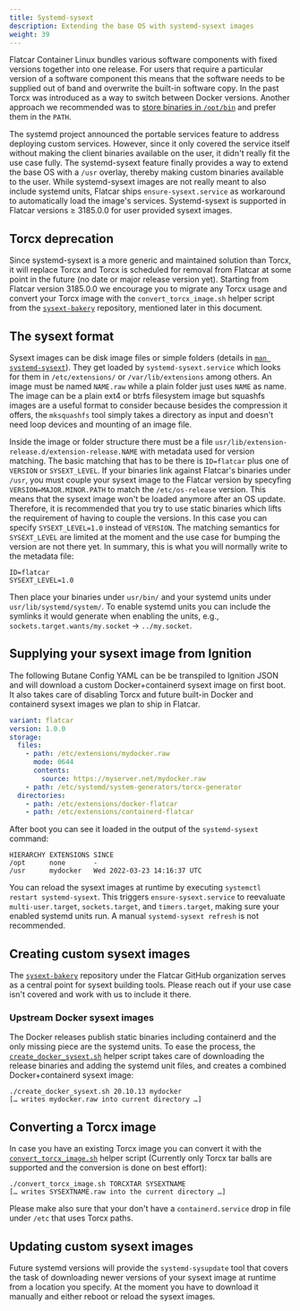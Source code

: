 ```yaml
---
title: Systemd-sysext
description: Extending the base OS with systemd-sysext images
weight: 39
---
```


Flatcar Container Linux bundles various software components with fixed versions together into one release.
For users that require a particular version of a software component this means that the software needs to be supplied out of band and overwrite the built-in software copy.
In the past Torcx was introduced as a way to switch between Docker versions.
Another approach we recommended was to [store binaries in `/opt/bin`](../container-runtimes/use-a-custom-docker-or-containerd-version/) and prefer them in the `PATH`.

The systemd project announced the portable services feature to address deploying custom services.
However, since it only covered the service itself without making the client binaries available on the user, it didn't really fit the use case fully.
The systemd-sysext feature finally provides a way to extend the base OS with a `/usr` overlay, thereby making custom binaries available to the user.
While systemd-sysext images are not really meant to also include systemd units, Flatcar ships `ensure-sysext.service` as workaround to automatically load the image's services.
Systemd-sysext is supported in Flatcar versions ≥ 3185.0.0 for user provided sysext images.

## Torcx deprecation

Since systemd-sysext is a more generic and maintained solution than Torcx, it will replace Torcx and Torcx is scheduled for removal from Flatcar at some point in the future (no date or major release version yet).
Starting from Flatcar version 3185.0.0 we encourage you to migrate any Torcx usage and convert your Torcx image with the `convert_torcx_image.sh` helper script from the [`sysext-bakery`](https://github.com/flatcar/sysext-bakery) repository, mentioned later in this document.

## The sysext format

Sysext images can be disk image files or simple folders (details in [`man systemd-sysext`](https://www.freedesktop.org/software/systemd/man/systemd-sysext.html)).
They get loaded by `systemd-sysext.service` which looks for them in `/etc/extensions/` or `/var/lib/extensions` among others.
An image must be named `NAME.raw` while a plain folder just uses `NAME` as name.
The image can be a plain ext4 or btrfs filesystem image but squashfs images are a useful format to consider because besides the compression it offers, the `mksquashfs` tool simply takes a directory as input and doesn't need loop devices and mounting of an image file.

Inside the image or folder structure there must be a file `usr/lib/extension-release.d/extension-release.NAME` with metadata used for version matching.
The basic matching that has to be there is `ID=flatcar` plus one of `VERSION` or `SYSEXT_LEVEL`.
If your binaries link against Flatcar's binaries under `/usr`, you must couple your sysext image to the Flatcar version by specyfing `VERSION=MAJOR.MINOR.PATH` to match the `/etc/os-release` version.
This means that the sysext image won't be loaded anymore after an OS update.
Therefore, it is recommended that you try to use static binaries which lifts the requirement of having to couple the versions.
In this case you can specify `SYSEXT_LEVEL=1.0` instead of `VERSION`.
The matching semantics for `SYSEXT_LEVEL` are limited at the moment and the use case for bumping the version are not there yet.
In summary, this is what you will normally write to the metadata file:

```
ID=flatcar
SYSEXT_LEVEL=1.0
```

Then place your binaries under `usr/bin/` and your systemd units under `usr/lib/systemd/system/`.
To enable systemd units you can include the symlinks it would generate when enabling the units, e.g., `sockets.target.wants/my.socket` → `../my.socket`.

## Supplying your sysext image from Ignition

The following Butane Config YAML can be be transpiled to Ignition JSON and will download a custom Docker+containerd sysext image on first boot.
It also takes care of disabling Torcx and future built-in Docker and containerd sysext images we plan to ship in Flatcar.

```yaml
variant: flatcar
version: 1.0.0
storage:
  files:
    - path: /etc/extensions/mydocker.raw
      mode: 0644
      contents:
        source: https://myserver.net/mydocker.raw
    - path: /etc/systemd/system-generators/torcx-generator
  directories:
    - path: /etc/extensions/docker-flatcar
    - path: /etc/extensions/containerd-flatcar
```

After boot you can see it loaded in the output of the `systemd-sysext` command:

```
HIERARCHY EXTENSIONS SINCE
/opt      none       -
/usr      mydocker   Wed 2022-03-23 14:16:37 UTC
```

You can reload the sysext images at runtime by executing `systemctl restart systemd-sysext`.
This triggers `ensure-sysext.service` to reevaluate `multi-user.target`, `sockets.target`, and `timers.target`, making sure your enabled systemd units run.
A manual `systemd-sysext refresh` is not recommended.

## Creating custom sysext images

The [`sysext-bakery`](https://github.com/flatcar/sysext-bakery) repository under the Flatcar GitHub organization serves as a central point for sysext building tools.
Please reach out if your use case isn't covered and work with us to include it there.

### Upstream Docker sysext images

The Docker releases publish static binaries including containerd and the only missing piece are the systemd units.
To ease the process, the [`create_docker_sysext.sh`](https://raw.githubusercontent.com/flatcar-linux/sysext-bakery/main/create_docker_sysext.sh) helper script takes care of downloading the release binaries and adding the systemd unit files, and creates a combined Docker+containerd sysext image:

```
./create_docker_sysext.sh 20.10.13 mydocker
[… writes mydocker.raw into current directory …]
```

## Converting a Torcx image

In case you have an existing Torcx image you can convert it with the [`convert_torcx_image.sh`](https://raw.githubusercontent.com/flatcar-linux/sysext-bakery/main/convert_torcx_image.sh) helper script (Currently only Torcx tar balls are supported and the conversion is done on best effort):

```
./convert_torcx_image.sh TORCXTAR SYSEXTNAME
[… writes SYSEXTNAME.raw into the current directory …]
```

Please make also sure that your don't have a `containerd.service` drop in file under `/etc` that uses Torcx paths.

## Updating custom sysext images

Future systemd versions will provide the `systemd-sysupdate` tool that covers the task of downloading newer versions of your sysext image at runtime from a location you specify.
At the moment you have to download it manually and either reboot or reload the sysext images.
